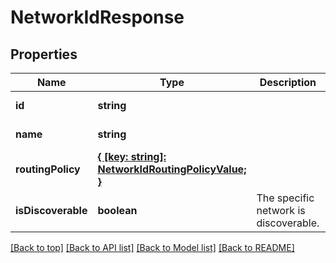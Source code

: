 # NetworkIdResponse

## Properties

|Name | Type | Description | Notes|
|------------ | ------------- | ------------- | -------------|
|**id** | **string** |  | [default to undefined]|
|**name** | **string** |  | [default to undefined]|
|**routingPolicy** | [**{ [key: string]: NetworkIdRoutingPolicyValue; }**](NetworkIdRoutingPolicyValue.md) |  | [optional] [default to undefined]|
|**isDiscoverable** | **boolean** | The specific network is discoverable. | [optional] [default to undefined]|




[[Back to top]](#) [[Back to API list]](../../README.md#documentation-for-api-endpoints) [[Back to Model list]](../../README.md#documentation-for-models) [[Back to README]](../../README.md)
